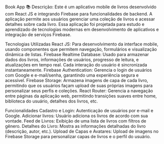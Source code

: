 Book App 📚
Descrição: Este é um aplicativo mobile de livros desenvolvido com React JS e integrando Firebase para funcionalidades de backend. A aplicação permite aos usuários gerenciar uma coleção de livros e acessar detalhes sobre cada livro. Essa aplicação foi projetada para estudo e aprendizado de tecnologias modernas em desenvolvimento de aplicativos e integração de serviços Firebase.

Tecnologias Utilizadas
React JS: Para desenvolvimento da interface mobile, usando componentes que permitem navegação, formulários e visualização dinâmica de listas.
Firebase Realtime Database: Usado para armazenar dados dos livros, informações de usuários, progresso de leitura, e atualizações em tempo real. Cada interação do usuário é sincronizada instantaneamente.
Firebase Authentication: Gerencia o login de usuários com Google e e-mail/senha, garantindo uma experiência segura e acessível.
Firebase Storage: Armazena imagens de capa de cada livro, permitindo que os usuários façam upload de suas próprias imagens para personalizar seus perfis e coleções.
React Router: Gerencia a navegação entre páginas da aplicação web, permitindo transições suaves entre home, biblioteca do usuário, detalhes dos livros, etc.

Funcionalidades
Cadastro e Login: Autenticação de usuários por e-mail e Google.
Adicionar livros: Usuário adiciona os livros de acordo com sua vontade.
Feed de Livros: Exibição de uma lista de livros com filtros de gênero.
Detalhes do Livro: Mostra as informações detalhadas do livro (descrição, autor, etc.).
Upload de Capas e Avatares: Upload de imagens no Firebase Storage para personalizar capas de livros e o perfil do usuário.
